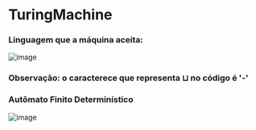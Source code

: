 # TuringMachine

### Linguagem que a máquina aceita:
![image](https://github.com/larasous/TuringMachine/assets/72759776/470cd027-c3ad-4bad-a1f3-d9dcc8df223b)

### Observação: o caracterece que representa ⊔ no código é '-'

### Autômato Finito Determinístico
![image](https://github.com/larasous/TuringMachine/assets/72759776/f10a731d-e40a-4721-a869-395f28c25317)
